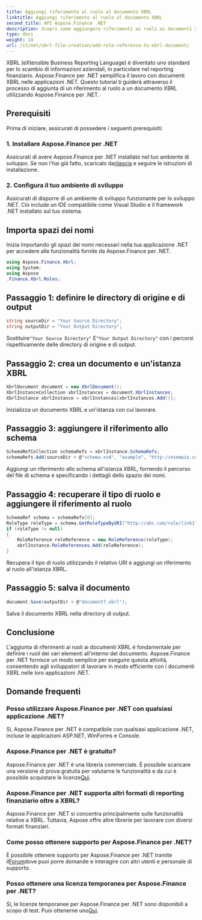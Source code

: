 ```yaml
---
title: Aggiungi riferimento al ruolo al documento XBRL
linktitle: Aggiungi riferimento al ruolo al documento XBRL
second_title: API Aspose.Finance .NET
description: Scopri come aggiungere riferimenti ai ruoli ai documenti XBRL utilizzando Aspose.Finance per .NET. Semplifica il reporting finanziario nelle tue applicazioni .NET con questo tutorial.
type: docs
weight: 14
url: /it/net/xbrl-file-creation/add-role-reference-to-xbrl-document/
---
```

XBRL (eXtensible Business Reporting Language) è diventato uno standard per lo scambio di informazioni aziendali, in particolare nel reporting finanziario. Aspose.Finance per .NET semplifica il lavoro con documenti XBRL nelle applicazioni .NET. Questo tutorial ti guiderà attraverso il processo di aggiunta di un riferimento al ruolo a un documento XBRL utilizzando Aspose.Finance per .NET.
## Prerequisiti
Prima di iniziare, assicurati di possedere i seguenti prerequisiti:
### 1. Installare Aspose.Finance per .NET
Assicurati di avere Aspose.Finance per .NET installato nel tuo ambiente di sviluppo. Se non l'hai già fatto, scaricalo da[rilascia](https://releases.aspose.com/finance/net/) e seguire le istruzioni di installazione.
### 2. Configura il tuo ambiente di sviluppo
Assicurati di disporre di un ambiente di sviluppo funzionante per lo sviluppo .NET. Ciò include un IDE compatibile come Visual Studio e il framework .NET installato sul tuo sistema.
## Importa spazi dei nomi
Inizia importando gli spazi dei nomi necessari nella tua applicazione .NET per accedere alle funzionalità fornite da Aspose.Finance per .NET.
```csharp
using Aspose.Finance.Xbrl;
using System;
using Aspose
.Finance.Xbrl.Roles;
```
## Passaggio 1: definire le directory di origine e di output
```csharp
string sourceDir = "Your Source Directory";
string outputDir = "Your Output Directory";
```
 Sostituire`"Your Source Directory"` E`"Your Output Directory"` con i percorsi rispettivamente delle directory di origine e di output.
## Passaggio 2: crea un documento e un'istanza XBRL
```csharp
XbrlDocument document = new XbrlDocument();
XbrlInstanceCollection xbrlInstances = document.XbrlInstances;
XbrlInstance xbrlInstance = xbrlInstances[xbrlInstances.Add()];
```
Inizializza un documento XBRL e un'istanza con cui lavorare.
## Passaggio 3: aggiungere il riferimento allo schema
```csharp
SchemaRefCollection schemaRefs = xbrlInstance.SchemaRefs;
schemaRefs.Add(sourceDir + @"schema.xsd", "example", "http://esempio.com/xbrl/taxonomy");
```
Aggiungi un riferimento allo schema all'istanza XBRL, fornendo il percorso del file di schema e specificando i dettagli dello spazio dei nomi.
## Passaggio 4: recuperare il tipo di ruolo e aggiungere il riferimento al ruolo
```csharp
SchemaRef schema = schemaRefs[0];
RoleType roleType = schema.GetRoleTypeByURI("http://abc.com/role/link1");
if (roleType != null)
{
    RoleReference roleReference = new RoleReference(roleType);
    xbrlInstance.RoleReferences.Add(roleReference);
}
```
Recupera il tipo di ruolo utilizzando il relativo URI e aggiungi un riferimento al ruolo all'istanza XBRL.
## Passaggio 5: salva il documento
```csharp
document.Save(outputDir + @"document7.xbrl");
```
Salva il documento XBRL nella directory di output.
## Conclusione
L'aggiunta di riferimenti ai ruoli ai documenti XBRL è fondamentale per definire i ruoli dei vari elementi all'interno del documento. Aspose.Finance per .NET fornisce un modo semplice per eseguire questa attività, consentendo agli sviluppatori di lavorare in modo efficiente con i documenti XBRL nelle loro applicazioni .NET.
## Domande frequenti
### Posso utilizzare Aspose.Finance per .NET con qualsiasi applicazione .NET?
Sì, Aspose.Finance per .NET è compatibile con qualsiasi applicazione .NET, incluse le applicazioni ASP.NET, WinForms e Console.
### Aspose.Finance per .NET è gratuito?
 Aspose.Finance per .NET è una libreria commerciale. È possibile scaricare una versione di prova gratuita per valutarne le funzionalità e da cui è possibile acquistare le licenze[Qui](https://purchase.aspose.com/buy).
### Aspose.Finance per .NET supporta altri formati di reporting finanziario oltre a XBRL?
Aspose.Finance per .NET si concentra principalmente sulle funzionalità relative a XBRL. Tuttavia, Aspose offre altre librerie per lavorare con diversi formati finanziari.
### Come posso ottenere supporto per Aspose.Finance per .NET?
 È possibile ottenere supporto per Aspose.Finance per .NET tramite il[Forum](https://forum.aspose.com/c/finance/43)dove puoi porre domande e interagire con altri utenti e personale di supporto.
### Posso ottenere una licenza temporanea per Aspose.Finance per .NET?
 Sì, le licenze temporanee per Aspose.Finance per .NET sono disponibili a scopo di test. Puoi ottenerne uno[Qui](https://purchase.aspose.com/temporary-license/).